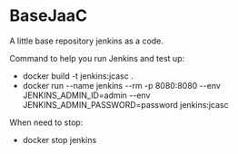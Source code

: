 # BaseJaaC
A little base repository jenkins as a code. 

Command to help you run Jenkins and test up:

- docker build -t jenkins:jcasc .
- docker run --name jenkins --rm -p 8080:8080 --env JENKINS_ADMIN_ID=admin --env JENKINS_ADMIN_PASSWORD=password jenkins:jcasc

When need to stop:
- docker stop jenkins